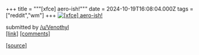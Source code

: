 +++
title = """[xfce] aero-ish!"""
date = 2024-10-19T16:08:04.000Z
tags = ["reddit","wm"]
+++
[![[xfce] aero-ish!](https://preview.redd.it/6dowegiklqvd1.jpeg?width=640&crop=smart&auto=webp&s=13722e064bfb0eea549618a0f3c05bf24ea5ab9e "[xfce] aero-ish!")](https://www.reddit.com/r/unixporn/comments/1g7c8ll/xfce_aeroish/)

submitted by [/u/Venothyl](https://www.reddit.com/user/Venothyl)  
[\[link\]](https://i.redd.it/6dowegiklqvd1.jpeg) [\[comments\]](https://www.reddit.com/r/unixporn/comments/1g7c8ll/xfce_aeroish/)

[[source]](https://www.reddit.com/r/unixporn/comments/1g7c8ll/xfce_aeroish/)
